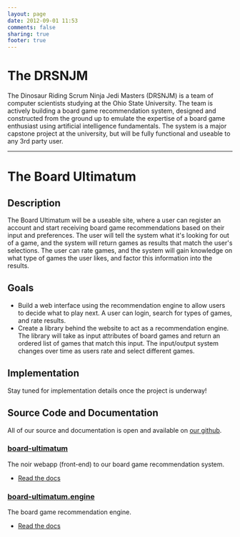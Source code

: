 ```yaml
---
layout: page
date: 2012-09-01 11:53
comments: false
sharing: true
footer: true
---
```

# The DRSNJM

The Dinosaur Riding Scrum Ninja Jedi Masters (DRSNJM) is a team of computer
scientists studying at the Ohio State University. The team is actively building
a board game recommendation system, designed and constructed from the ground up
to emulate the expertise of a board game enthusiast using artificial
intelligence fundamentals. The system is a major capstone project at the
university, but will be fully functional and useable to any 3rd party user.

---

# The Board Ultimatum

## Description

The Board Ultimatum will be a useable site, where a user can register an account
and start receiving board game recommendations based on their input and
preferences. The user will tell the system what it's looking for out of a game,
and the system will return games as results that match the user's selections.
The user can rate games, and the system will gain knowledge on what type of
games the user likes, and factor this information into the results.

## Goals

*   Build a web interface using the recommendation engine to allow users to
    decide what to play next. A user can login, search for types of games, and
    rate results.
*   Create a library behind the website to act as a recommendation engine. The
    library will take as input attributes of board games and return an ordered
    list of games that match this input. The input/output system changes over
    time as users rate and select different games.

## Implementation

Stay tuned for implementation details once the project is underway!

## Source Code and Documentation

All of our source and documentation is open and available on [our github](https://github.com/DRSNJM).

### [board-ultimatum](https://github.com/DRSNJM/board-ultimatum)

The noir webapp (front-end) to our board game recommendation system.

*	[Read the docs](http://drsnjm.github.com/board-ultimatum)

### [board-ultimatum.engine](https://github.com/DRSNJM/board-ultimatum-engine)

The board game recommendation engine.

*	[Read the docs](http://drsnjm.github.com/board-ultimatum-engine)
